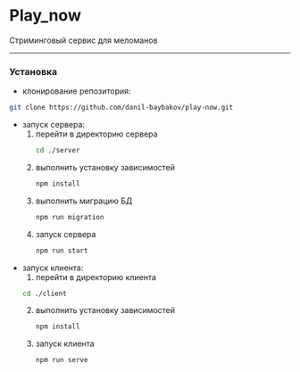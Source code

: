 # Play_now

Cтриминговый сервис для меломанов

---

### Установка

-   клонирование репозитория:

```bash
git clone https://github.com/danil-baybakov/play-now.git
```

-   запуск сервера:
    1.  перейти в директорию сервера
        ```bash
        cd ./server
        ```
    2.  выполнить установку зависимостей
        ```bash
        npm install
        ```
    3.  выполнить миграцию БД
        ```bash
        npm run migration
        ```
    4.  запуск сервера
        ```bash
        npm run start
        ```
-   запуск клиента:
    1. перейти в директорию клиента
    ```bash
    cd ./client
    ```
    2.  выполнить установку зависимостей
        ```bash
        npm install
        ```
    3.  запуск клиента
        ```bash
        npm run serve
        ```
